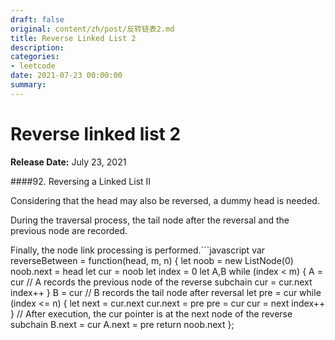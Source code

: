 ```yaml
---
draft: false
original: content/zh/post/反转链表2.md
title: Reverse Linked List 2
description: 
categories:
- leetcode
date: 2021-07-23 00:00:00
summary: 
---
```


# Reverse linked list 2

**Release Date:** July 23, 2021

####92. Reversing a Linked List II

Considering that the head may also be reversed, a dummy head is needed.

During the traversal process, the tail node after the reversal and the previous node are recorded.

Finally, the node link processing is performed.```javascript
var reverseBetween = function(head, m, n) {
    let noob = new ListNode(0)
    noob.next = head
    let cur = noob
    let index = 0    let A,B
    while (index < m) {
        A = cur // A records the previous node of the reverse subchain cur = cur.next
        index++
    }
    B = cur // B records the tail node after reversal let pre = cur
    while (index <= n) {
        let next = cur.next        cur.next = pre
        pre = cur
        cur = next
        index++    }
    // After execution, the cur pointer is at the next node of the reverse subchain B.next = cur
    A.next = pre
    return noob.next  };
```
